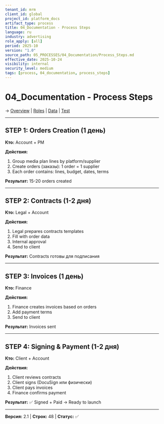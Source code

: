 ```yaml
---
tenant_id: mrm
client_id: global
project_id: platform_docs
artifact_type: process
title: 04_Documentation - Process Steps
language: ru
industry: advertising
role_apply: [all]
period: 2025-10
version: "1.0"
source_path: 05_PROCESSES/04_Documentation/Process_Steps.md
effective_date: 2025-10-24
visibility: internal
security_level: medium
tags: [process, 04_documentation, process_steps]
---
```


# 04_Documentation - Process Steps

→ [Overview](./Overview.md) | [Roles](./Roles_Responsibilities.md) | [Data](./Data_IO.md) | [Test](./Test_Scenario.md)

---

## STEP 1: Orders Creation (1 день)

**Кто:** Account + PM

**Действия:**
1. Group media plan lines by platform/supplier
2. Create orders (заказы): 1 order = 1 supplier
3. Each order contains: lines, budget, dates, terms

**Результат:** 15-20 orders created

---

## STEP 2: Contracts (1-2 дня)

**Кто:** Legal + Account

**Действия:**
1. Legal prepares contracts templates
2. Fill with order data
3. Internal approval
4. Send to client

**Результат:** Contracts готовы для подписания

---

## STEP 3: Invoices (1 день)

**Кто:** Finance

**Действия:**
1. Finance creates invoices based on orders
2. Add payment terms
3. Send to client

**Результат:** Invoices sent

---

## STEP 4: Signing & Payment (1-2 дня)

**Кто:** Client + Account

**Действия:**
1. Client reviews contracts
2. Client signs (DocuSign или физически)
3. Client pays invoices
4. Finance confirms payment

**Результат:** ✅ Signed + Paid → Ready to launch

---

**Версия:** 2.1 | **Строк:** 48 | **Статус:** ✅


